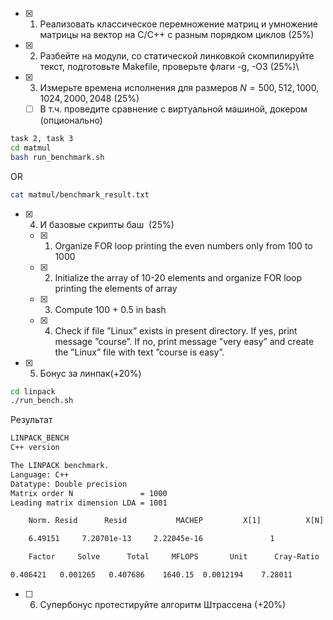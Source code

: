 - [x] 1. Реализовать классическое перемножение матриц и умножение матрицы на вектор на C/C++ с разным порядком циклов (25\%)
- [x] 2.  Разбейте на модули, со статической линковкой скомпилируйте текст, подготовьте Makefile, проверьте флаги -g,  -O3  (25\%)\\
- [x] 3. Измерьте времена исполнения для размеров $N = 500, 512, 1000, 1024, 2000, 2048$  (25\%)
	- [ ] В т.ч. проведите сравнение с виртуальной машиной, докером (опционально)

```bash
task 2, task 3
cd matmul
bash run_benchmark.sh
```
 
 OR

```bash
cat matmul/benchmark_result.txt
```

- [x] 4. И базовые скрипты баш  (25\%)
	- [x] 1. Organize FOR loop printing the even numbers only from 100 to 1000
	- [x] 2. Initialize the array of 10-20 elements and organize FOR loop printing the elements of array 
	- [x] 3. Compute 100 + 0.5 in bash 
	- [x] 4. Check if file ”Linux” exists in present directory. If yes, print message ”course”. If no, print message ”very easy” and create the ”Linux” file with text ”course is easy”.
- [x] 5. Бонус за линпак(+20\%)

```bash
cd linpack
./run_bench.sh
```

Результат

```txt
LINPACK_BENCH
C++ version

The LINPACK benchmark.
Language: C++
Datatype: Double precision
Matrix order N               = 1000
Leading matrix dimension LDA = 1001

	Norm. Resid      Resid           MACHEP         X[1]          X[N]

	6.49151     7.20701e-13     2.22045e-16               1               1

	Factor     Solve      Total     MFLOPS       Unit      Cray-Ratio

0.406421   0.001265   0.407686    1640.15  0.0012194    7.28011
```

- [ ] 6. Супербонус протестируйте алгоритм Штрассена   (+20\%)
